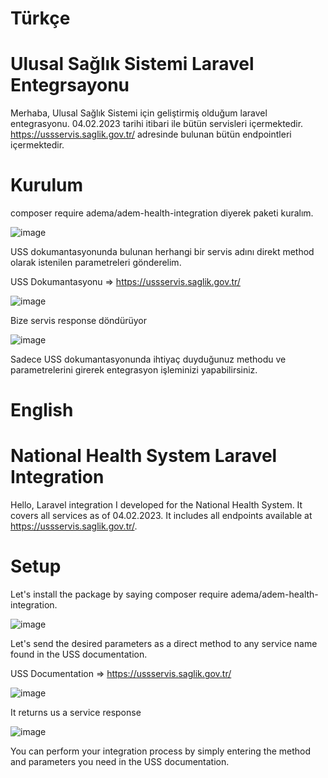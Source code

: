 # Türkçe

# Ulusal Sağlık Sistemi Laravel Entegrsayonu
Merhaba, Ulusal Sağlık Sistemi için geliştirmiş olduğum laravel entegrasyonu. 04.02.2023 tarihi itibari ile bütün servisleri içermektedir. 
https://ussservis.saglik.gov.tr/ adresinde bulunan bütün endpointleri içermektedir. 

# Kurulum

composer require adema/adem-health-integration diyerek paketi kuralım.

![image](https://user-images.githubusercontent.com/43451577/216787142-0e4af076-d7ce-45dd-b120-f3eec5a985f5.png)

USS dokumantasyonunda bulunan herhangi bir servis adını direkt method olarak istenilen parametreleri gönderelim.

USS Dokumantasyonu => https://ussservis.saglik.gov.tr/

![image](https://user-images.githubusercontent.com/43451577/216787317-65063bc8-8825-4d6e-a947-73aa74034c58.png)

Bize servis response döndürüyor

![image](https://user-images.githubusercontent.com/43451577/216787330-26347b74-0d43-4fd1-9bd2-b54fe75ae948.png)


Sadece USS dokumantasyonunda ihtiyaç duyduğunuz methodu ve parametrelerini girerek entegrasyon işleminizi yapabilirsiniz.



# English


# National Health System Laravel Integration
Hello, Laravel integration I developed for the National Health System. It covers all services as of 04.02.2023.
It includes all endpoints available at https://ussservis.saglik.gov.tr/.

# Setup

Let's install the package by saying composer require adema/adem-health-integration.

![image](https://user-images.githubusercontent.com/43451577/216787142-0e4af076-d7ce-45dd-b120-f3eec5a985f5.png)

Let's send the desired parameters as a direct method to any service name found in the USS documentation.

USS Documentation => https://ussservis.saglik.gov.tr/

![image](https://user-images.githubusercontent.com/43451577/216787317-65063bc8-8825-4d6e-a947-73aa74034c58.png)

It returns us a service response

![image](https://user-images.githubusercontent.com/43451577/216787330-26347b74-0d43-4fd1-9bd2-b54fe75ae948.png)


You can perform your integration process by simply entering the method and parameters you need in the USS documentation.
